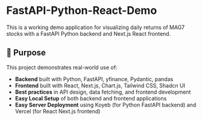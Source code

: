 # FastAPI-Python-React-Demo

This is a working demo application for visualizing daily returns of MAG7 stocks with a FastAPI Python backend and Next.js React frontend.

## 🙏 Purpose

This project demonstrates real-world use of:

- **Backend** built with Python, FastAPI, yfinance, Pydantic, pandas
- **Frontend** built with React, Next.js, Chart.js, Tailwind CSS, Shadcn UI
- **Best practices** in API design, data fetching, and frontend development
- **Easy Local Setup** of both  backend and frontend applications
- **Easy Server Deployment** using Koyeb (for Python FastAPI backend) and Vercel (for React Next.js frontend)
